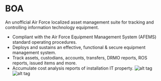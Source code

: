 # BOA

An unofficial Air Force localized asset management suite for tracking and controlling information technology equipment.

- Compliant with the Air Force Equipment Management System (AFEMS) standard operating procedures.
- Deploys and sustains an effective, functional & secure equipment management system.
- Track assets, custodians, accounts, transfers, DRMO reports, ROS reports, issued items and more.
- Accumulate cost analysis reports of installation IT property.
![alt tag](https://github.com/mason-wolf/boa/blob/master/Base%20Oversight%20Accumulator/Screenshots/screenshot2.png)
![alt tag](https://github.com/mason-wolf/boa/blob/master/Base%20Oversight%20Accumulator/Screenshots/screenshot1.png)
